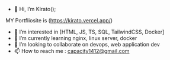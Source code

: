 - 👋 Hi, I’m Kirato();

MY Portfliosite is (https://kirato.vercel.app/)

- 👀 I’m interested in [HTML, JS, TS, SQL, TailwindCSS, Docker]
- 🌱 I’m currently learning nginx, linux server, docker
- 💞️ I’m looking to collaborate on devops, web application dev
- 📫 How to reach me : capacity1412@gmail.com
